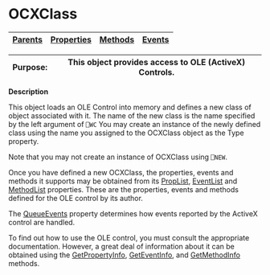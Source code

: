 




<h1 class="heading"><span class="name">OCXClass</span></h1>

| [Parents](../ParentLists/OCXClass.htm) | [Properties](../PropLists/OCXClass.htm) | [Methods](../MethodLists/OCXClass.htm) | [Events](../EventLists/OCXClass.htm) |
| --- | --- | --- | ---  |


| Purpose: | This object provides access to OLE (ActiveX) Controls. |
| --- | ---  |


**Description**


This object loads an OLE Control into memory and defines a new class of object associated with it. The name of the new class is the name specified by the left argument of `⎕WC`  You may create an instance of the newly defined class using the name you assigned to the OCXClass object as the Type property.



Note that you may not create an instance of OCXClass using `⎕NEW`.


Once you have defined a new OCXClass, the properties, events and methods it supports may be obtained from its [PropList](./proplist.md), [EventList](./eventlist.md) and [MethodList](./methodlist.md) properties. These are the properties, events and methods defined for the OLE control by its author.


The [QueueEvents](./queueevents.md) property determines how events reported by the ActiveX control are handled.


To find out how to use the OLE control, you must consult the appropriate documentation. However, a great deal of information about it can be obtained using the [GetPropertyInfo](./getpropertyinfo.md), [GetEventInfo](./geteventinfo.md), and [GetMethodInfo](./getmethodinfo.md) methods.


